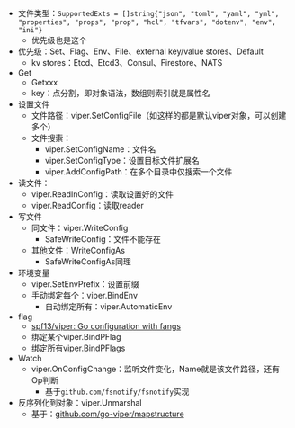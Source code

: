 - 文件类型：`SupportedExts = []string{"json", "toml", "yaml", "yml", "properties", "props", "prop", "hcl", "tfvars", "dotenv", "env", "ini"}`
	- 优先级也是这个
- 优先级：Set、Flag、Env、File、external key/value stores、Default
	- kv stores：Etcd、Etcd3、Consul、Firestore、NATS
- Get
	- Getxxx
	- key：点分割，即对象语法，数组则索引就是属性名
- 设置文件
	- 文件路径：viper.SetConfigFile（如这样的都是默认viper对象，可以创建多个）
	- 文件搜索：
		- viper.SetConfigName：文件名
		- viper.SetConfigType：设置目标文件扩展名
		- viper.AddConfigPath：在多个目录中仅搜索一个文件
- 读文件：
	- viper.ReadInConfig：读取设置好的文件
	- viper.ReadConfig：读取reader
- 写文件
	- 同文件：viper.WriteConfig
		- SafeWriteConfig：文件不能存在
	- 其他文件：WriteConfigAs
		- SafeWriteConfigAs同理
- 环境变量
	- viper.SetEnvPrefix：设置前缀
	- 手动绑定每个：viper.BindEnv
		- 自动绑定所有：viper.AutomaticEnv
- flag
	- [spf13/viper: Go configuration with fangs](https://github.com/spf13/viper?tab=readme-ov-file#working-with-flags)
	- 绑定某个viper.BindPFlag
	- 绑定所有viper.BindPFlags
- Watch
	- viper.OnConfigChange：监听文件变化，Name就是该文件路径，还有Op判断
		- 基于`github.com/fsnotify/fsnotify`实现
- 反序列化到对象：viper.Unmarshal
	- 基于：[github.com/go-viper/mapstructure](https://github.com/go-viper/mapstructure)